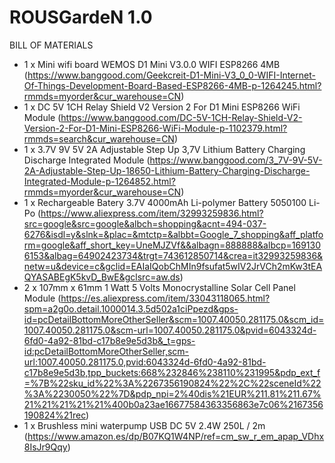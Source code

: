 ROUSGardeN 1.0
==============

BILL OF MATERIALS

* 1 x Mini wifi board WEMOS D1 Mini V3.0.0 WIFI ESP8266 4MB (https://www.banggood.com/Geekcreit-D1-Mini-V3_0_0-WIFI-Internet-Of-Things-Development-Board-Based-ESP8266-4MB-p-1264245.html?rmmds=myorder&cur_warehouse=CN)
* 1 x DC 5V 1CH Relay Shield V2 Version 2 For D1 Mini ESP8266 WiFi Module (https://www.banggood.com/DC-5V-1CH-Relay-Shield-V2-Version-2-For-D1-Mini-ESP8266-WiFi-Module-p-1102379.html?rmmds=search&cur_warehouse=CN)
* 1 x 3.7V 9V 5V 2A Adjustable Step Up 3,7V Lithium Battery Charging Discharge Integrated Module (https://www.banggood.com/3_7V-9V-5V-2A-Adjustable-Step-Up-18650-Lithium-Battery-Charging-Discharge-Integrated-Module-p-1264852.html?rmmds=myorder&cur_warehouse=CN)
* 1 x Rechargeable Batery 3.7V 4000mAh Li-polymer Battery 5050100 Li-Po (https://www.aliexpress.com/item/32993259836.html?src=google&src=google&albch=shopping&acnt=494-037-6276&isdl=y&slnk=&plac=&mtctp=&albbt=Google_7_shopping&aff_platform=google&aff_short_key=UneMJZVf&&albagn=888888&albcp=1691306153&albag=64902423734&trgt=743612850714&crea=it32993259836&netw=u&device=c&gclid=EAIaIQobChMIn9fsufat5wIV2JrVCh2mKw3tEAQYASABEgK5kvD_BwE&gclsrc=aw.ds)
* 2 x 107mm x 61mm 1 Watt 5 Volts Monocrystalline Solar Cell Panel Module (https://es.aliexpress.com/item/33043118065.html?spm=a2g0o.detail.1000014.3.5d502a1ciPpezd&gps-id=pcDetailBottomMoreOtherSeller&scm=1007.40050.281175.0&scm_id=1007.40050.281175.0&scm-url=1007.40050.281175.0&pvid=6043324d-6fd0-4a92-81bd-c17b8e9e5d3b&_t=gps-id:pcDetailBottomMoreOtherSeller,scm-url:1007.40050.281175.0,pvid:6043324d-6fd0-4a92-81bd-c17b8e9e5d3b,tpp_buckets:668%232846%238110%231995&pdp_ext_f=%7B%22sku_id%22%3A%2267356190824%22%2C%22sceneId%22%3A%2230050%22%7D&pdp_npi=2%40dis%21EUR%211.81%211.67%21%21%21%21%21%400b0a23ae16677584363356863e7c06%2167356190824%21rec)
* 1 x Brushless mini waterpump USB DC 5V 2.4W 250L / 2m (https://www.amazon.es/dp/B07KQ1W4NP/ref=cm_sw_r_em_apap_VDhx8IsJr9Qqy)
